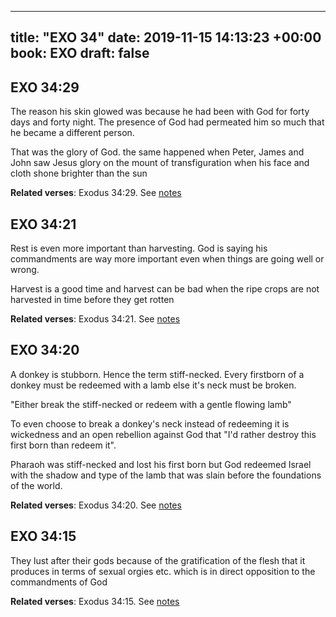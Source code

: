 
---
title: "EXO 34"
date: 2019-11-15 14:13:23 +00:00
book: EXO
draft: false
---

## EXO 34:29

The reason his skin glowed was because he had been with God for forty days and forty night. The presence of God had permeated him so much that he became a different person.

That was the glory of God. the same happened when Peter, James and John saw Jesus glory on the mount of transfiguration when his face and cloth shone brighter than the sun

**Related verses**: Exodus 34:29. See [notes](https://my.bible.com/notes/3298159104199745770)


## EXO 34:21

Rest is even more important than harvesting. God is saying his commandments are way more important even when things are going well or wrong.

Harvest is a good time and harvest can be bad when the ripe crops are not harvested in time before they get rotten

**Related verses**: Exodus 34:21. See [notes](https://my.bible.com/notes/3298152586914029677)


## EXO 34:20

A donkey is stubborn. Hence the term stiff-necked.
Every firstborn of a donkey must be redeemed with a lamb else it's neck must be broken. 

"Either break the stiff-necked or redeem with a gentle flowing lamb"

To even choose to break a donkey's neck instead of redeeming it is wickedness and an open rebellion against God that "I'd rather destroy this first born than redeem it".

Pharaoh was stiff-necked and lost his first born but God redeemed Israel with the shadow and type of the lamb that was slain before the foundations of the world.

**Related verses**: Exodus 34:20. See [notes](https://my.bible.com/notes/3153938526870692638)


## EXO 34:15

They lust after their gods because of the gratification of the flesh that it produces in terms of sexual orgies etc. which is in direct opposition to the commandments of God

**Related verses**: Exodus 34:15. See [notes](https://my.bible.com/notes/3153933138121188078)

